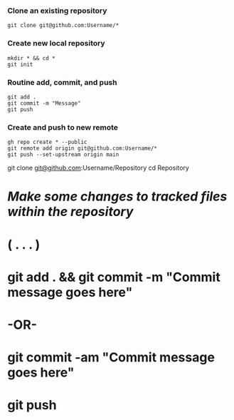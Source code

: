 ### Clone an existing repository
```
git clone git@github.com:Username/*
```

### Create new local repository
```
mkdir * && cd *
git init
```

### Routine add, commit, and push
```
git add .
git commit -m "Message"
git push
```

### Create and push to new remote
```
gh repo create * --public
git remote add origin git@github.com:Username/*
git push --set-upstream origin main
```

git clone git@github.com:Username/Repository
cd Repository
# 
# *Make some changes to tracked files within the repository*
# ( . . . )
# 
# git add . && git commit -m "Commit message goes here"
# -OR-
# git commit -am "Commit message goes here"
# git push

